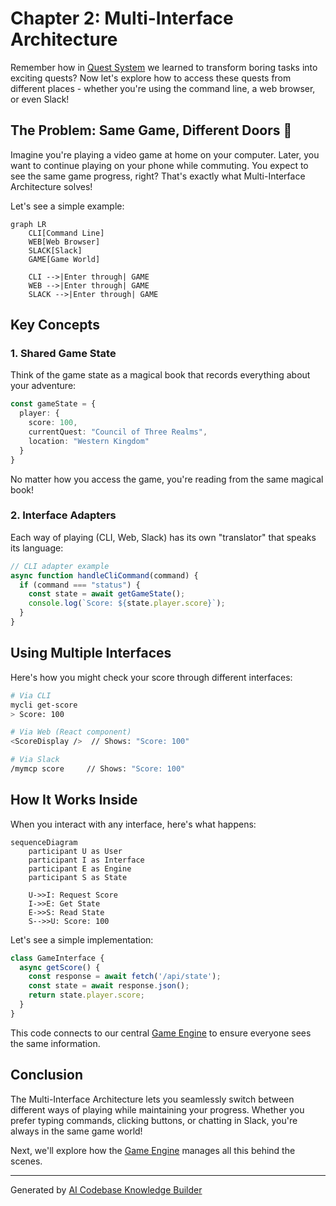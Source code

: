 # Chapter 2: Multi-Interface Architecture

Remember how in [Quest System](01_quest_system_.md) we learned to transform boring tasks into exciting quests? Now let's explore how to access these quests from different places - whether you're using the command line, a web browser, or even Slack!

## The Problem: Same Game, Different Doors 🚪

Imagine you're playing a video game at home on your computer. Later, you want to continue playing on your phone while commuting. You expect to see the same game progress, right? That's exactly what Multi-Interface Architecture solves!

Let's see a simple example:

```mermaid
graph LR
    CLI[Command Line]
    WEB[Web Browser]
    SLACK[Slack]
    GAME[Game World]
    
    CLI -->|Enter through| GAME
    WEB -->|Enter through| GAME
    SLACK -->|Enter through| GAME
```

## Key Concepts

### 1. Shared Game State
Think of the game state as a magical book that records everything about your adventure:

```typescript
const gameState = {
  player: {
    score: 100,
    currentQuest: "Council of Three Realms",
    location: "Western Kingdom"
  }
}
```

No matter how you access the game, you're reading from the same magical book!

### 2. Interface Adapters
Each way of playing (CLI, Web, Slack) has its own "translator" that speaks its language:

```typescript
// CLI adapter example
async function handleCliCommand(command) {
  if (command === "status") {
    const state = await getGameState();
    console.log(`Score: ${state.player.score}`);
  }
}
```

## Using Multiple Interfaces

Here's how you might check your score through different interfaces:

```bash
# Via CLI
mycli get-score
> Score: 100

# Via Web (React component)
<ScoreDisplay />  // Shows: "Score: 100"

# Via Slack
/mymcp score     // Shows: "Score: 100"
```

## How It Works Inside

When you interact with any interface, here's what happens:

```mermaid
sequenceDiagram
    participant U as User
    participant I as Interface
    participant E as Engine
    participant S as State
    
    U->>I: Request Score
    I->>E: Get State
    E->>S: Read State
    S-->>U: Score: 100
```

Let's see a simple implementation:

```typescript
class GameInterface {
  async getScore() {
    const response = await fetch('/api/state');
    const state = await response.json();
    return state.player.score;
  }
}
```

This code connects to our central [Game Engine](03_game_engine_.md) to ensure everyone sees the same information.

## Conclusion

The Multi-Interface Architecture lets you seamlessly switch between different ways of playing while maintaining your progress. Whether you prefer typing commands, clicking buttons, or chatting in Slack, you're always in the same game world!

Next, we'll explore how the [Game Engine](03_game_engine_.md) manages all this behind the scenes.

---

Generated by [AI Codebase Knowledge Builder](https://github.com/The-Pocket/Tutorial-Codebase-Knowledge)